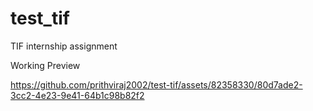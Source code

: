 # test_tif

TIF internship assignment

Working Preview

https://github.com/prithviraj2002/test-tif/assets/82358330/80d7ade2-3cc2-4e23-9e41-64b1c98b82f2

